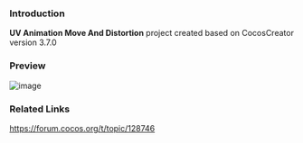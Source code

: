 ### Introduction
**UV Animation Move And Distortion** project created based on CocosCreator version 3.7.0

### Preview
![image](../../../gif/202207/2022072104.gif)

### Related Links 
https://forum.cocos.org/t/topic/128746